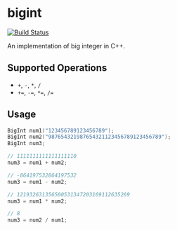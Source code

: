 # bigint
[![Build Status](https://travis-ci.org/jonas-fan/bigint.svg)](https://travis-ci.org/jonas-fan/bigint)

An implementation of big integer in C++.

## Supported Operations

- `+`, `-`, `*`, `/`
- `+=`, `-=`, `*=`, `/=`

## Usage
```cpp
BigInt num1("123456789123456789");
BigInt num2("987654321987654321123456789123456789");
BigInt num3;

// 1111111111111111110
num3 = num1 + num2;

// -864197532864197532
num3 = num1 - num2;

// 121932631356500531347203169112635269
num3 = num1 * num2;

// 8
num3 = num2 / num1;
```